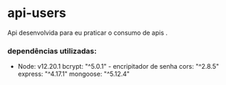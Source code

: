 # api-users
Api desenvolvida para eu praticar o consumo de apis .

### dependências utilizadas:
- Node: v12.20.1
bcrypt: "^5.0.1" - encripitador de senha
cors: "^2.8.5"
express: "^4.17.1"
mongoose: "^5.12.4"
